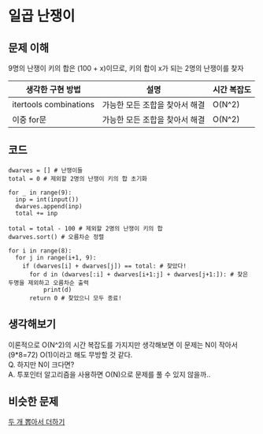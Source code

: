 # 일곱 난쟁이

## 문제 이해
9명의 난쟁이 키의 합은 (100 + x)이므로, 키의 합이 x가 되는 2명의 난쟁이를 찾자

|생각한 구현 방법|설명|시간 복잡도|
|-|-|-|
|itertools combinations|가능한 모든 조합을 찾아서 해결|O(N^2)|
|이중 for문|가능한 모든 조합을 찾아서 해결|O(N^2)|

## 코드
```
dwarves = [] # 난쟁이들
total = 0 # 제외할 2명의 난쟁이 키의 합 초기화

for _ in range(9):
  inp = int(input())
  dwarves.append(inp)
  total += inp

total = total - 100 # 제외할 2명의 난쟁이 키의 합
dwarves.sort() # 오름차순 정렬

for i in range(8):
  for j in range(i+1, 9):
    if (dwarves[i] + dwarves[j]) == total: # 찾았다!
      for d in (dwarves[:i] + dwarves[i+1:j] + dwarves[j+1:]): # 찾은 두명을 제외하고 오름차순 출력 
          print(d)
      return 0 # 찾았으니 모두 종료!
```

## 생각해보기
이론적으로 O(N^2)의 시간 복잡도를 가지지만 생각해보면 이 문제는 N이 작아서(9*8=72) O(1)이라고 해도 무방할 것 같다.    
Q. 하지만 N이 크다면?    
A. 투포인터 알고리즘을 사용하면 O(N)으로 문제를 풀 수 있지 않을까..

## 비슷한 문제
[두 개 뽑아서 더하기](https://programmers.co.kr/learn/courses/30/lessons/68644)
